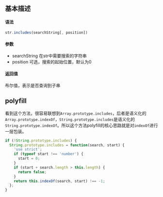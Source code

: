 ## 基本描述

#### 语法

```javascript
str.includes(searchString[, position])
```

#### 参数

* searchString 在str中需要搜索的字符串
* position 可选，搜索的起始位置，默认为0


#### 返回值

布尔值，表示是否查询到子串

## polyfill

看到这个方法，很容易联想到```Array.prototype.includes```，后者是语义化的```Array.prototype.indexOf```，```String.prototype.includes```是语义化的```String.prototype.indexOf```。所以这个方法polyfill的核心思路就是对```indexOf```进行一层包装。


```javascript
if (!String.prototype.includes) {
  String.prototype.includes = function(search, start) {
    'use strict';
    if (typeof start !== 'number') {
      start = 0;
    }
    if (start + search.length > this.length) {
      return false;
    } 
    return this.indexOf(search, start) !== -1;
  };
}
```